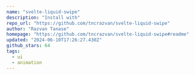 ```yaml
---
name: "svelte-liquid-swipe"
description: "Install with"
repo_url: "https://github.com/tncrazvan/svelte-liquid-swipe"
author: "Razvan Tanase"
homepage: "https://github.com/tncrazvan/svelte-liquid-swipe#readme"
updated: "2024-06-10T17:26:27.430Z"
github_stars: 64
tags: 
  - ui
  - animation
---
```

